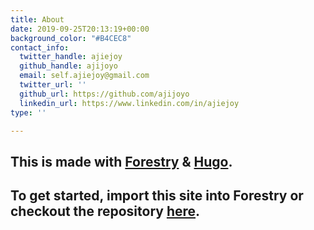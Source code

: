 ```yaml
---
title: About
date: 2019-09-25T20:13:19+00:00
background_color: "#B4CEC8"
contact_info:
  twitter_handle: ajiejoy
  github_handle: ajijoyo
  email: self.ajiejoy@gmail.com
  twitter_url: ''
  github_url: https://github.com/ajijoyo
  linkedin_url: https://www.linkedin.com/in/ajiejoy
type: ''

---
```

## This is made with [Forestry](https://forestry.io/ "Forestry.io") & [Hugo](https://gohugo.io/ "Hugo SSG").

## To get started, import this site into Forestry or checkout the repository [here](https://github.com/kendallstrautman/starter-blog-hugo "forestry starter blog hugo").